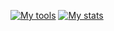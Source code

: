 [![My tools](https://github-readme-stats-git-masterrstaa-rickstaa.vercel.app/api/top-langs/?username=funsionx&hide=html,scss,css,python,astro,dockerfile&theme=dracula)](https://github.com/funsionx/github-readme-stats)
[![My stats](https://github-readme-stats.vercel.app/api?username=funsionx)](https://github.com/funsionx/github-readme-stats)
